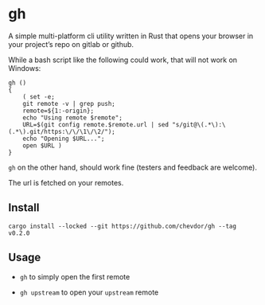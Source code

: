 # gh

A simple multi-platform cli utility written in Rust that opens your browser in your project’s repo on gitlab or github.

While a bash script like the following could work, that will not work on Windows:

    gh ()
    {
        ( set -e;
        git remote -v | grep push;
        remote=${1:-origin};
        echo "Using remote $remote";
        URL=$(git config remote.$remote.url | sed "s/git@\(.*\):\(.*\).git/https:\/\/\1\/\2/");
        echo "Opening $URL...";
        open $URL )
    }

`gh` on the other hand, should work fine (testers and feedback are welcome).

The url is fetched on your remotes.

## Install

    cargo install --locked --git https://github.com/chevdor/gh --tag v0.2.0

## Usage

-   `gh` to simply open the first remote

-   `gh upstream` to open your `upstream` remote
